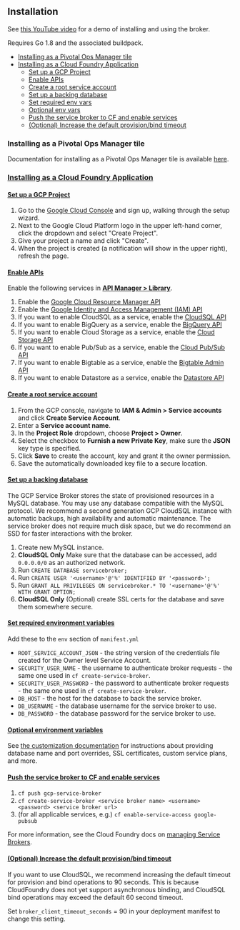 ## Installation

See [this YouTube video](https://www.youtube.com/watch?v=8nc4624K91A&list=PLIivdWyY5sqKJ48ycao632rEDuVbFm8yJ&index=3) for a demo of installing and using the broker.

Requires Go 1.8 and the associated buildpack.

* [Installing as a Pivotal Ops Manager tile](http://docs.pivotal.io/partners/gcp-sb/index.html)
* [Installing as a Cloud Foundry Application](#cf)
    * [Set up a GCP Project](#project)
    * [Enable APIs](#apis)
    * [Create a root service account](#service-account)
    * [Set up a backing database](#database)
    * [Set required env vars](#required-env)
    * [Optional env vars](#optional-env)
    * [Push the service broker to CF and enable services](#push)
    * [(Optional) Increase the default provision/bind timeout](#timeout)


### Installing as a Pivotal Ops Manager tile

Documentation for installing as a Pivotal Ops Manager tile is available [here](http://docs.pivotal.io/partners/gcp-sb/index.html).

### [Installing as a Cloud Foundry Application](#cf)

#### [Set up a GCP Project](#project)

1. Go to the [Google Cloud Console](https://console.cloud.google.com) and sign up, walking through the setup wizard.
1. Next to the Google Cloud Platform logo in the upper left-hand corner, click the dropdown and select "Create Project".
1. Give your project a name and click "Create".
1. When the project is created (a notification will show in the upper right), refresh the page.

#### [Enable APIs](#apis)

Enable the following services in **[API Manager > Library](https://console.cloud.google.com/apis/library)**.

1. Enable the [Google Cloud Resource Manager API](https://console.cloud.google.com/apis/api/cloudresourcemanager.googleapis.com/overview)
1. Enable the [Google Identity and Access Management (IAM) API](https://console.cloud.google.com/apis/api/iam.googleapis.com/overview)
1. If you want to enable CloudSQL as a service, enable the [CloudSQL API](https://console.cloud.google.com/apis/api/sqladmin/overview)
1. If you want to enable BigQuery as a service, enable the [BigQuery API](https://console.cloud.google.com/apis/api/bigquery/overview)
1. If you want to enable Cloud Storage as a service, enable the [Cloud Storage API](https://console.cloud.google.com/apis/api/storage_component/overview)
1. If you want to enable Pub/Sub as a service, enable the [Cloud Pub/Sub API](https://console.cloud.google.com/apis/api/pubsub/overview)
1. If you want to enable Bigtable as a service, enable the [Bigtable Admin API](https://console.cloud.google.com/apis/api/bigtableadmin/overview)
1. If you want to enable Datastore as a service, enable the [Datastore API](https://console.cloud.google.com/apis/api/datastore.googleapis.com/overview)

#### [Create a root service account](#service-account)

1. From the GCP console, navigate to **IAM & Admin > Service accounts** and click **Create Service Account**.
1. Enter a **Service account name**.
1. In the **Project Role** dropdown, choose **Project > Owner**.
1. Select the checkbox to **Furnish a new Private Key**, make sure the **JSON** key type is specified.
1. Click **Save** to create the account, key and grant it the owner permission.
1. Save the automatically downloaded key file to a secure location.

#### [Set up a backing database](#database)

The GCP Service Broker stores the state of provisioned resources in a MySQL database.
You may use any database compatible with the MySQL protocol.
We recommend a second generation GCP CloudSQL instance with automatic backups, high availability and automatic maintenance.
The service broker does not require much disk space, but we do recommend an SSD for faster interactions with the broker.

1. Create new MySQL instance.
1. **CloudSQL Only** Make sure that the database can be accessed, add `0.0.0.0/0` as an authorized network.
1. Run `CREATE DATABASE servicebroker;`
1. Run `CREATE USER '<username>'@'%' IDENTIFIED BY '<password>';`
1. Run `GRANT ALL PRIVILEGES ON servicebroker.* TO '<username>'@'%' WITH GRANT OPTION;`
1. **CloudSQL Only** (Optional) create SSL certs for the database and save them somewhere secure.

#### [Set required environment variables](#required-env)

Add these to the `env` section of `manifest.yml`

* `ROOT_SERVICE_ACCOUNT_JSON` - the string version of the credentials file created for the Owner level Service Account.
* `SECURITY_USER_NAME` - the username to authenticate broker requests - the same one used in `cf create-service-broker`.
* `SECURITY_USER_PASSWORD` - the password to authenticate broker requests - the same one used in `cf create-service-broker`.
* `DB_HOST` - the host for the database to back the service broker.
* `DB_USERNAME` - the database username for the service broker to use.
* `DB_PASSWORD` - the database password for the service broker to use.

#### [Optional environment variables](#optional-env)

See [the customization documentation](https://github.com/GoogleCloudPlatform/gcp-service-broker/blob/master/docs/customization.md)
for instructions about providing database name and port overrides, SSL certificates, custom service plans, and more.

#### [Push the service broker to CF and enable services](#push)
1. `cf push gcp-service-broker`
1. `cf create-service-broker <service broker name> <username> <password> <service broker url>`
1. (for all applicable services, e.g.) `cf enable-service-access google-pubsub`

For more information, see the Cloud Foundry docs on [managing Service Brokers](https://docs.cloudfoundry.org/services/managing-service-brokers.html).

#### [(Optional) Increase the default provision/bind timeout](#timeout)
If you want to use CloudSQL, we recommend increasing the default timeout for provision and bind operations to 90 seconds.
This is because CloudFoundry does not yet support asynchronous binding, and CloudSQL bind operations may exceed the default 60 second timeout.

Set `broker_client_timeout_seconds` = 90 in your deployment manifest to change this setting.

